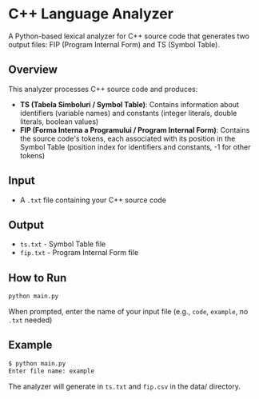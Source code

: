 # C++ Language Analyzer

A Python-based lexical analyzer for C++ source code that generates two output files: FIP (Program Internal Form) and TS (Symbol Table).

## Overview

This analyzer processes C++ source code and produces:

- **TS (Tabela Simboluri / Symbol Table)**: Contains information about identifiers (variable names) and constants (integer literals, double literals, boolean values)
- **FIP (Forma Interna a Programului / Program Internal Form)**: Contains the source code's tokens, each associated with its position in the Symbol Table (position index for identifiers and constants, -1 for other tokens)

## Input

- A `.txt` file containing your C++ source code

## Output

- `ts.txt` - Symbol Table file
- `fip.txt` - Program Internal Form file

## How to Run
```bash
python main.py
```

When prompted, enter the name of your input file (e.g., `code`, `example`, no `.txt` needed)

## Example
```bash
$ python main.py
Enter file name: example
```

The analyzer will generate in `ts.txt` and `fip.csv` in the data/ directory.

